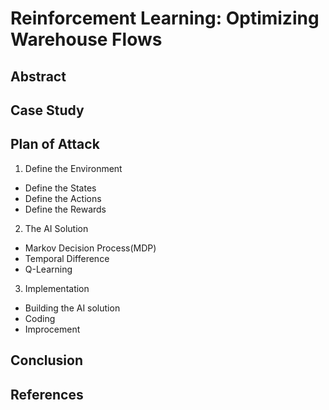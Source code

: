 # Reinforcement Learning: Optimizing Warehouse Flows

## Abstract

## Case Study


## Plan of Attack

1. Define the Environment
- Define the States
- Define the Actions
- Define the Rewards


2. The AI Solution
- Markov Decision Process(MDP)
- Temporal Difference
- Q-Learning


3. Implementation
- Building the AI solution
- Coding
- Improcement

## Conclusion

## References
